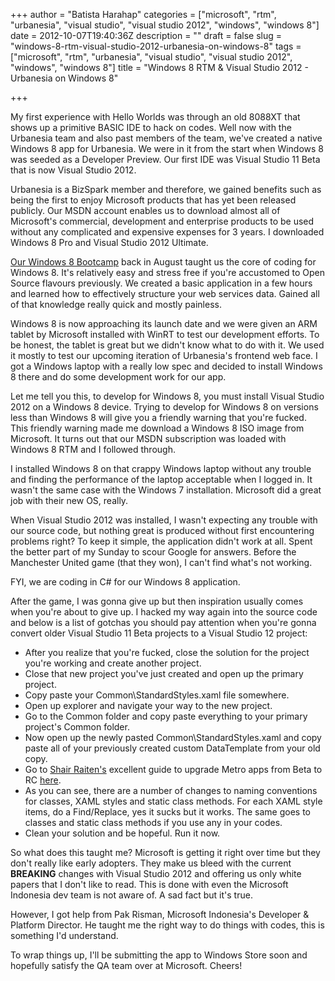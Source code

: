 +++
author = "Batista Harahap"
categories = ["microsoft", "rtm", "urbanesia", "visual studio", "visual studio 2012", "windows", "windows 8"]
date = 2012-10-07T19:40:36Z
description = ""
draft = false
slug = "windows-8-rtm-visual-studio-2012-urbanesia-on-windows-8"
tags = ["microsoft", "rtm", "urbanesia", "visual studio", "visual studio 2012", "windows", "windows 8"]
title = "Windows 8 RTM & Visual Studio 2012 - Urbanesia on Windows 8"

+++


My first experience with Hello Worlds was through an old 8088XT that shows up a primitive BASIC IDE to hack on codes. Well now with the Urbanesia team and also past members of the team, we've created a native Windows 8 app for Urbanesia. We were in it from the start when Windows 8 was seeded as a Developer Preview. Our first IDE was Visual Studio 11 Beta that is now Visual Studio 2012.

Urbanesia is a BizSpark member and therefore, we gained benefits such as being the first to enjoy Microsoft products that has yet been released publicly. Our MSDN account enables us to download almost all of Microsoft's commercial, development and enterprise products to be used without any complicated and expensive expenses for 3 years. I downloaded Windows 8 Pro and Visual Studio 2012 Ultimate.

<a href="http://www.bango29.com/go/blog/2012/microsoft-windows-8-bootcamp-bandung" target="_blank">Our Windows 8 Bootcamp</a> back in August taught us the core of coding for Windows 8. It's relatively easy and stress free if you're accustomed to Open Source flavours previously. We created a basic application in a few hours and learned how to effectively structure your web services data. Gained all of that knowledge really quick and mostly painless.

Windows 8 is now approaching its launch date and we were given an ARM tablet by Microsoft installed with WinRT to test our development efforts. To be honest, the tablet is great but we didn't know what to do with it. We used it mostly to test our upcoming iteration of Urbanesia's frontend web face. I got a Windows laptop with a really low spec and decided to install Windows 8 there and do some development work for our app.

Let me tell you this, to develop for Windows 8, you must install Visual Studio 2012 on a Windows 8 device. Trying to develop for Windows 8 on versions less than Windows 8 will give you a friendly warning that you're fucked. This friendly warning made me download a Windows 8 ISO image from Microsoft. It turns out that our MSDN subscription was loaded with Windows 8 RTM and I followed through.

I installed Windows 8 on that crappy Windows laptop without any trouble and finding the performance of the laptop acceptable when I logged in. It wasn't the same case with the Windows 7 installation. Microsoft did a great job with their new OS, really.

When Visual Studio 2012 was installed, I wasn't expecting any trouble with our source code, but nothing great is produced without first encountering problems right? To keep it simple, the application didn't work at all. Spent the better part of my Sunday to scour Google for answers. Before the Manchester United game (that they won), I can't find what's not working.

FYI, we are coding in C# for our Windows 8 application.

After the game, I was gonna give up but then inspiration usually comes when you're about to give up. I hacked my way again into the source code and below is a list of gotchas you should pay attention when you're gonna convert older Visual Studio 11 Beta projects to a Visual Studio 12 project:
<ul>
	<li>After you realize that you're fucked, close the solution for the project you're working and create another project.</li>
	<li>Close that new project you've just created and open up the primary project.</li>
	<li>Copy paste your Common\StandardStyles.xaml file somewhere.</li>
	<li>Open up explorer and navigate your way to the new project.</li>
	<li>Go to the Common folder and copy paste everything to your primary project's Common folder.</li>
	<li>Now open up the newly pasted Common\StandardStyles.xaml and copy paste all of your previously created custom DataTemplate from your old copy.</li>
	<li>Go to <a href="http://blogs.microsoft.co.il/blogs/shair/about.aspx" target="_blank">Shair Raiten's</a> excellent guide to upgrade Metro apps from Beta to RC <a href="http://blogs.microsoft.co.il/blogs/shair/archive/2012/06/03/upgrade-metro-app-from-beta-to-rc.aspx" target="_blank">here</a>.</li>
	<li>As you can see, there are a number of changes to naming conventions for classes, XAML styles and static class methods. For each XAML style items, do a Find/Replace, yes it sucks but it works. The same goes to classes and static class methods if you use any in your codes.</li>
	<li>Clean your solution and be hopeful. Run it now.</li>
</ul>
So what does this taught me? Microsoft is getting it right over time but they don't really like early adopters. They make us bleed with the current <strong>BREAKING</strong> changes with Visual Studio 2012 and offering us only white papers that I don't like to read. This is done with even the Microsoft Indonesia dev team is not aware of. A sad fact but it's true.

However, I got help from Pak Risman, Microsoft Indonesia's Developer &amp; Platform Director. He taught me the right way to do things with codes, this is something I'd understand.

To wrap things up, I'll be submitting the app to Windows Store soon and hopefully satisfy the QA team over at Microsoft. Cheers!